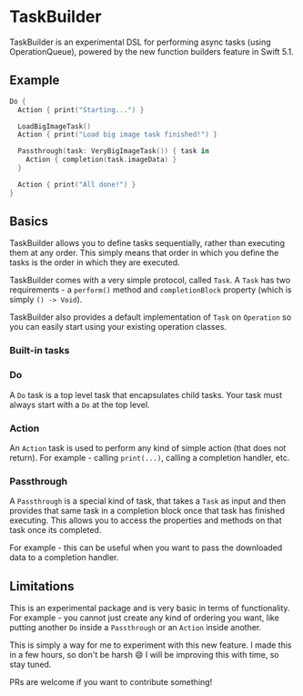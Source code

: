 # TaskBuilder

TaskBuilder is an experimental DSL for performing async tasks (using OperationQueue), powered
by the new function builders feature in Swift 5.1.

## Example

```swift
Do {
  Action { print("Starting...") }

  LoadBigImageTask()
  Action { print("Load big image task finished!") }

  Passthrough(task: VeryBigImageTask()) { task in
    Action { completion(task.imageData) }
  }

  Action { print("All done!") }
}
```

## Basics

TaskBuilder allows you to define tasks sequentially, rather than executing them at any order. This simply means that order in which you define the tasks is the order in which they are executed.

TaskBuilder comes with a very simple protocol, called `Task`. A `Task` has two requirements - a `perform()` method and `completionBlock` property (which is simply `() -> Void`).

TaskBuilder also provides a default implementation of `Task` on `Operation` so you can easily start using your existing operation classes.

### Built-in tasks

### **Do**

A `Do` task is a top level task that encapsulates child tasks. Your task must always start with a `Do` at the top level.

### **Action**

An `Action` task is used to perform any kind of simple action (that does not return). For example - calling `print(...)`, calling a completion handler, etc.

### **Passthrough**

A `Passthrough` is a special kind of task, that takes a `Task` as input and then provides that same task in a completion block once that task has finished executing. This allows you to access the properties and methods on that task once its completed. 

For example - this can be useful when you want to pass the downloaded data to a completion handler.

## Limitations

This is an experimental package and is very basic in terms of functionality. For example - you cannot just create any kind of ordering you want, like putting another `Do` inside a `Passthrough` or an `Action` inside another. 

This is simply a way for me to experiment with this new feature. I made this in a few hours, so don't be harsh 😄 I will be improving this with time, so stay tuned.

PRs are welcome if you want to contribute something!
